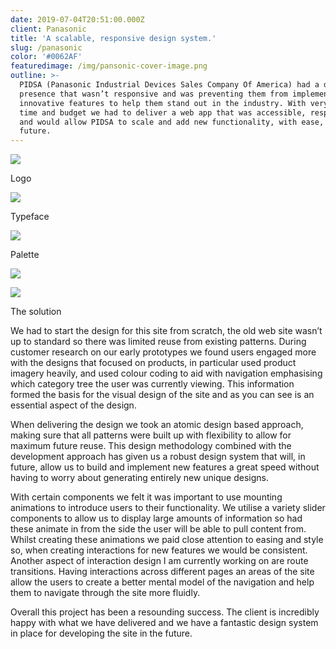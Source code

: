 ```yaml
---
date: 2019-07-04T20:51:00.000Z
client: Panasonic
title: 'A scalable, responsive design system.'
slug: /panasonic
color: '#0062AF'
featuredimage: /img/pansonic-cover-image.png
outline: >-
  PIDSA (Panasonic Industrial Devices Sales Company Of America) had a dated web
  presence that wasn’t responsive and was preventing them from implementing new
  innovative features to help them stand out in the industry. With very limited
  time and budget we had to deliver a web app that was accessible, responsive
  and would allow PIDSA to scale and add new functionality, with ease, in the
  future.
---
```

<div class="FullWidthImage">

![](/img/pansonic-tablet.jpg)

</div>

<div class="OffsetContent Logo">

<p class="title">Logo</p>

![](/img/pansonic-logo.svg)

</div>

<div class="OffsetContent">

<p class="title">Typeface</p>

![](/img/panasonic-typeface.svg)

</div>

<div class="OffsetContent Colours">

<p class="title">Palette</p>

![](/img/panasonic-colours.svg)

</div>
<div class="FullWidthImage">

![](/img/test-image.jpg)

</div>
<div class="OffsetContent">

<p class="title">The solution</p>

<div class="content">

We had to start the design for this site from scratch, the old web site wasn’t up to standard so there was limited reuse from existing patterns. During customer research on our early prototypes we found users engaged more with the designs that focused on products, in particular used product imagery heavily, and used colour coding to aid with navigation emphasising which category tree the user was currently viewing. This information formed the basis for the visual design of the site and as you can see is an essential aspect of the design.

When delivering the design we took an atomic design based approach, making sure that all patterns were built up with flexibility to allow for maximum future reuse. This design methodology combined with the development approach has given us a robust design system that will, in future, allow us to build and implement new features a great speed without having to worry about generating entirely new unique designs.

With certain components we felt it was important to use mounting animations to introduce users to their functionality. We utilise a variety slider components to allow us to display large amounts of information so had these animate in from the side the user will be able to pull content from. Whilst creating these animations we paid close attention to easing and style so, when creating interactions for new features we would be consistent. Another aspect of interaction design I am currently working on are route transitions. Having interactions across different pages an areas of the site allow the users to create a better mental model of the navigation and help them to navigate through the site more fluidly.

Overall this project has been a resounding success. The client is incredibly happy with what we have delivered and we have a fantastic design system in place for developing the site in the future.

</div>

</div>
